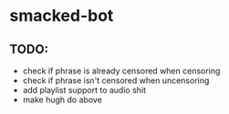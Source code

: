 # smacked-bot

## TODO: 

- check if phrase is already censored when censoring
- check if phrase isn't censored when uncensoring
- add playlist support to audio shit
- make hugh do above
